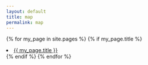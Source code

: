 ```yaml
---
layout: default
title: map
permalink: map
---
```


{% for my_page in site.pages %}
{% if my_page.title %}
<li>
  <a href="{{ my_page.url | prepend: site.baseurl }}">{{ my_page.title }}</a>
</li>
{% endif %}
{% endfor %}